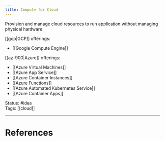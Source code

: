 ```yaml
---
title: Compute for Cloud
---
```

Provision and manage cloud resources to run application without managing physical hardware

[[gcp|GCP]] offerings:   
- [[Google Compute Engine]]

[[az-900|Azure]] offerings:  
- [[Azure Virtual Machines]] 
- [[Azure App Service]] 
- [[Azure Container Instances]] 
- [[Azure Functions]]
- [[Azure Automated Kubernetes Service]]
- [[Azure Container Apps]]


Status: #idea  
Tags: [[cloud]]  

---
# References